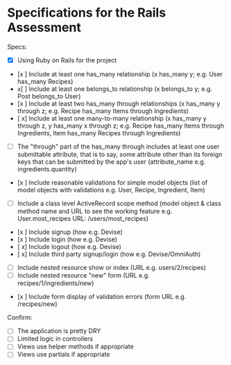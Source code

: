 # Specifications for the Rails Assessment

Specs:
- [x] Using Ruby on Rails for the project
- [x ] Include at least one has_many relationship (x has_many y; e.g. User has_many Recipes) 
- x[ ] Include at least one belongs_to relationship (x belongs_to y; e.g. Post belongs_to User)
- [x ] Include at least two has_many through relationships (x has_many y through z; e.g. Recipe has_many Items through Ingredients)
- [ x] Include at least one many-to-many relationship (x has_many y through z, y has_many x through z; e.g. Recipe has_many Items through Ingredients, Item has_many Recipes through Ingredients)
- [ ] The "through" part of the has_many through includes at least one user submittable attribute, that is to say, some attribute other than its foreign keys that can be submitted by the app's user (attribute_name e.g. ingredients.quantity)
- [x ] Include reasonable validations for simple model objects (list of model objects with validations e.g. User, Recipe, Ingredient, Item)
- [ ] Include a class level ActiveRecord scope method (model object & class method name and URL to see the working feature e.g. User.most_recipes URL: /users/most_recipes)
- [x ] Include signup (how e.g. Devise)
- [x ] Include login (how e.g. Devise)
- [ x] Include logout (how e.g. Devise)
- [ x] Include third party signup/login (how e.g. Devise/OmniAuth)
- [ ] Include nested resource show or index (URL e.g. users/2/recipes)
- [ ] Include nested resource "new" form (URL e.g. recipes/1/ingredients/new)
- [x ] Include form display of validation errors (form URL e.g. /recipes/new)

Confirm:
- [ ] The application is pretty DRY
- [ ] Limited logic in controllers
- [ ] Views use helper methods if appropriate
- [ ] Views use partials if appropriate